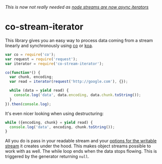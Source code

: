 *This is now not really needed as [node streams are now async iterators](https://nodejs.org/api/stream.html#stream_streams_compatibility_with_async_generators_and_async_iterators)*

# co-stream-iterator

This library gives you an easy way to process data coming from a stream linearly and synchronously using [co](https://github.com/tj/co) or [koa](https://github.com/koajs/koa).


```js
var co = require('co');
var request = require('request');
var iterator = require('co-stream-iterator');

co(function*() {
  var chunk, encoding;
  var read = iterator(request('http://google.com'), {});

  while (data = yield read) {
    console.log('data', data.encoding, data.chunk.toString());
  }
}).then(console.log);
```

It's even nicer looking when using destructuring:

```js
while ({encoding, chunk} = yield read) {
  console.log('data', encoding, chunk.toString());
}
```

All you do is pass in your readable stream and your [options for the writable stream](https://nodejs.org/api/stream.html#stream_constructor_new_stream_writable_options) it creates under the hood. This makes object streams possible to work with as well. The while loop ends when the data stops flowing. This is triggered by the generator returning `null`.
